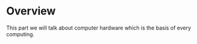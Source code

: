Overview
============

This part we will talk about computer hardware which is the basis of every computing.
